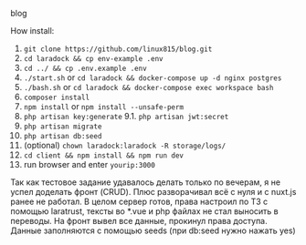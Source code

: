 blog

How install:
1. `git clone https://github.com/linux815/blog.git`
3. `cd laradock && cp env-example .env `
4. `cd ../ && cp .env.example .env`
5. `./start.sh` or `cd laradock && docker-compose up -d nginx postgres`
6. `./bash.sh` or `cd laradock && docker-compose exec workspace bash`
7. `composer install`
8. `npm install` or `npm install --unsafe-perm`
9. `php artisan key:generate`
9.1. `php artisan jwt:secret`
10. `php artisan migrate`
11. `php artisan db:seed`
12. (optional) `chown laradock:laradock -R storage/logs/`
13. `cd client && npm install && npm run dev`
14. run browser and enter `yourip:3000`

Так как тестовое задание удавалось делать только по вечерам, я не успел доделать фронт (CRUD). Плюс разворачивал всё с нуля и с nuxt.js ранее не работал.
В целом сервер готов, права настроил по ТЗ с помощью laratrust, тексты во *.vue и php файлах не стал выносить в переводы.
На фронт вывел все данные, прокинул права доступа. Данные заполняются с помощью seeds (при db:seed нужно нажать yes)

